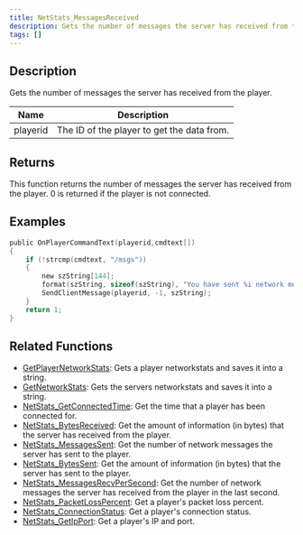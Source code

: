 ```yaml
---
title: NetStats_MessagesReceived
description: Gets the number of messages the server has received from the player.
tags: []
---
```


<VersionWarn version='SA-MP 0.3z' />

## Description

Gets the number of messages the server has received from the player.

| Name     | Description                                |
| -------- | ------------------------------------------ |
| playerid | The ID of the player to get the data from. |

## Returns

This function returns the number of messages the server has received from the player. 0 is returned if the player is not connected.

## Examples

```c
public OnPlayerCommandText(playerid,cmdtext[])
{
    if (!strcmp(cmdtext, "/msgs"))
    {
        new szString[144];
        format(szString, sizeof(szString), "You have sent %i network messages.", NetStats_MessagesReceived(playerid));
        SendClientMessage(playerid, -1, szString);
    }
    return 1;
}
```

## Related Functions

- [GetPlayerNetworkStats](GetPlayerNetworkStats.md): Gets a player networkstats and saves it into a string.
- [GetNetworkStats](GetNetworkStats.md): Gets the servers networkstats and saves it into a string.
- [NetStats_GetConnectedTime](NetStats_GetConnectedTime.md): Get the time that a player has been connected for.
- [NetStats_BytesReceived](NetStats_BytesReceived.md): Get the amount of information (in bytes) that the server has received from the player.
- [NetStats_MessagesSent](NetStats_MessagesSent.md): Get the number of network messages the server has sent to the player.
- [NetStats_BytesSent](NetStats_BytesSent.md): Get the amount of information (in bytes) that the server has sent to the player.
- [NetStats_MessagesRecvPerSecond](NetStats_MessagesRecvPerSecond.md): Get the number of network messages the server has received from the player in the last second.
- [NetStats_PacketLossPercent](NetStats_PacketLossPercent.md): Get a player's packet loss percent.
- [NetStats_ConnectionStatus](NetStats_ConnectionStatus.md): Get a player's connection status.
- [NetStats_GetIpPort](NetStats_GetIpPort.md): Get a player's IP and port.
